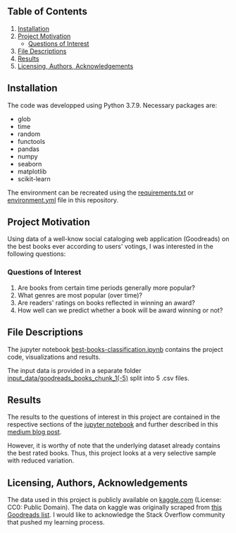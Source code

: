 ## Table of Contents
1. [Installation](#installation)
2. [Project Motivation](#project-motivation)
    * [Questions of Interest](#questions-of-interest)
3. [File Descriptions](#file-descriptions)
4. [Results](#results)
5. [Licensing, Authors, Acknowledgements](#licensing-authors-acknowledgements)

## Installation
The code was developped using Python 3.7.9. Necessary packages are:
- glob
- time
- random
- functools
- pandas
- numpy
- seaborn
- matplotlib
- scikit-learn

The environment can be recreated using the [requirements.txt](https://github.com/MareikeHeller/goodreads-best-books/blob/main/requirements.txt) or [environment.yml](https://github.com/MareikeHeller/goodreads-best-books/blob/main/environment.yml) file in this repository.

## Project Motivation
Using data of a well-know social cataloging web application (Goodreads) on the best books ever according to users' votings, I was interested in the following questions:

### Questions of Interest
1. Are books from certain time periods generally more popular?
2. What genres are most popular (over time)?
3. Are readers' ratings on books reflected in winning an award?
4. How well can we predict whether a book will be award winning or not?

## File Descriptions
The jupyter notebook [best-books-classification.ipynb](https://github.com/MareikeHeller/goodreads-best-books/blob/main/best-books-classification.ipynb) contains the project code, visualizations and results. 

The input data is provided in a separate folder [input_data/goodreads_books_chunk_1(-5)](https://github.com/MareikeHeller/goodreads-best-books/tree/main/input_data) split into 5 .csv files.

## Results
The results to the questions of interest in this project are contained in the respective sections of the [jupyter notebook](https://github.com/MareikeHeller/goodreads-best-books/blob/main/best-books-classification.ipynb) and further described in this [medium blog post]().

However, it is worthy of note that the underlying dataset already contains the best rated books. Thus, this project looks at a very selective sample with reduced variation. 

## Licensing, Authors, Acknowledgements
The data used in this project is publicly available on [kaggle.com](https://www.kaggle.com/austinreese/goodreads-books) (License: CC0: Public Domain). The data on kaggle was originally scraped from [this Goodreads list](https://www.goodreads.com/list/show/1.Best_Books_Ever). I would like to acknowledge the Stack Overflow community that pushed my learning process. 
